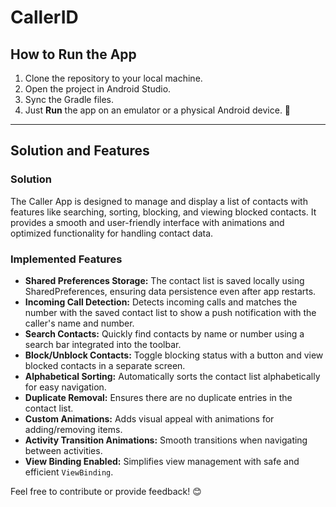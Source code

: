 # CallerID

## How to Run the App
1. Clone the repository to your local machine.
2. Open the project in Android Studio.
3. Sync the Gradle files.
4. Just **Run** the app on an emulator or a physical Android device. 🚀  

---

## Solution and Features

### Solution
The Caller App is designed to manage and display a list of contacts with features like searching, sorting, blocking, and viewing blocked contacts. It provides a smooth and user-friendly interface with animations and optimized functionality for handling contact data.

### Implemented Features
- **Shared Preferences Storage:** The contact list is saved locally using SharedPreferences, ensuring data persistence even after app restarts.  
- **Incoming Call Detection:** Detects incoming calls and matches the number with the saved contact list to show a push notification with the caller's name and number.  
- **Search Contacts:** Quickly find contacts by name or number using a search bar integrated into the toolbar.  
- **Block/Unblock Contacts:** Toggle blocking status with a button and view blocked contacts in a separate screen.  
- **Alphabetical Sorting:** Automatically sorts the contact list alphabetically for easy navigation.  
- **Duplicate Removal:** Ensures there are no duplicate entries in the contact list.  
- **Custom Animations:** Adds visual appeal with animations for adding/removing items.  
- **Activity Transition Animations:** Smooth transitions when navigating between activities.  
- **View Binding Enabled:** Simplifies view management with safe and efficient `ViewBinding`.  

Feel free to contribute or provide feedback! 😊
